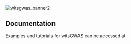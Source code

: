 ![witsgwas_banner2](https://cloud.githubusercontent.com/assets/8364031/9582190/13b1e182-5004-11e5-9336-8c030414e4bc.png)

## Documentation 

Examples and tutorials for witsGWAS can be accessed at [](https://github.com/magosil86/witsGWAS/wiki)
